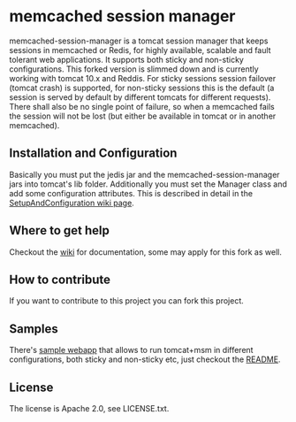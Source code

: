 # memcached session manager

memcached-session-manager is a tomcat session manager that keeps sessions in memcached or Redis, for highly available, scalable and fault tolerant web applications.
It supports both sticky and non-sticky configurations. This forked version is slimmed down and is currently working with tomcat 10.x and Reddis. For sticky sessions session failover (tomcat crash)
is supported, for non-sticky sessions this is the default (a session is served by default by different tomcats for different requests).
There shall also be no single point of failure, so when a memcached fails
the session will not be lost (but either be available in tomcat or in another memcached).

## Installation and Configuration
Basically you must put the jedis jar and the memcached-session-manager jars into tomcat's lib folder.
Additionally you must set the Manager class and add some configuration attributes. This is described in detail in the
[SetupAndConfiguration wiki page](https://github.com/magro/memcached-session-manager/wiki/SetupAndConfiguration).

## Where to get help
Checkout the [wiki](https://github.com/magro/memcached-session-manager/wiki) for documentation, some may apply for this fork as well.
## How to contribute
If you want to contribute to this project you can fork this project.

## Samples
There's [sample webapp](https://github.com/magro/memcached-session-manager/tree/master/samples) that allows to run tomcat+msm in different configurations,
both sticky and non-sticky etc, just checkout the [README](https://github.com/magro/memcached-session-manager/tree/master/samples).

## License
The license is Apache 2.0, see LICENSE.txt.

